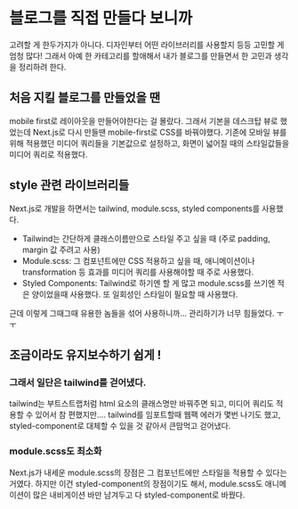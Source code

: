 # 블로그를 직접 만들다 보니까

고려할 게 한두가지가 아니다. 디자인부터 어떤 라이브러리를 사용할지 등등 고민할 게 엄청 많다! 그래서 아예 한 카테고리를 할애해서 내가 블로그를 만들면서 한 고민과 생각을 정리하려 한다.

## 처음 지킬 블로그를 만들었을 땐

mobile first로 레이아웃을 만들어야한다는 걸 몰랐다. 그래서 기본을 데스크탑 뷰로 했었는데 Next.js로 다시 만들땐 mobile-first로 CSS를 바꿔야했다. 기존에 모바일 뷰를 위해 적용했던 미디어 쿼리들을 기본값으로 설정하고, 화면이 넓어질 때의 스타일값들을 미디어 쿼리로 적용했다.

## style 관련 라이브러리들

Next.js로 개발을 하면서는 tailwind, module.scss, styled components를 사용했다.

- Tailwind는 간단하게 클래스이름만으로 스타일 주고 싶을 때 (주로 padding, margin 값 주려고 사용)
- Module.scss: 그 컴포넌트에만 CSS 적용하고 싶을 때, 애니메이션이나 transformation 등 효과를 미디어 쿼리를 사용해야할 때 주로 사용했다.
- Styled Components: Tailwind로 하기엔 할 게 많고 module.scss를 쓰기엔 적은 양이었을때 사용했다. 또 일회성인 스타일이 필요할 때 사용했다.

근데 이렇게 그때그때 유용한 놈들을 섞어 사용하니까... 관리하기가 너무 힘들었다. ㅜㅜ 

## 조금이라도 유지보수하기 쉽게 !

### 그래서 일단은 tailwind를 걷어냈다. 

tailwind는 부트스트랩처럼 html 요소의 클래스명만 바꿔주면 되고, 미디어 쿼리도 적용할 수 있어서 참 편했지만.... tailwind를 임포트할때 웹팩 에러가 몇번 나기도 했고, styled-component로 대체할 수 있을 것 같아서 큰맘먹고 걷어냈다.

### module.scss도 최소화

Next.js가 내세운 module.scss의 장점은 그 컴포넌트에만 스타일을 적용할 수 있다는 거였다. 하지만 이건 styled-component의 장점이기도 해서, module.scss도 애니메이션이 많은 내비게이션 바만 남겨두고 다 styled-component로 바꿨다.